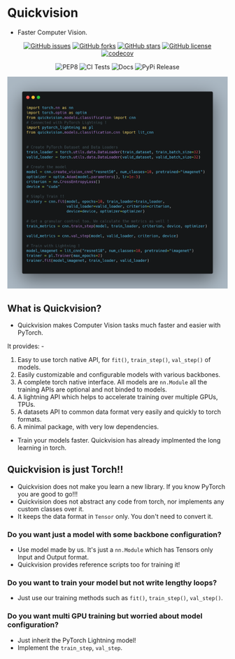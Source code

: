# Quickvision

- Faster Computer Vision.

<div align="center">

[![GitHub issues](https://img.shields.io/github/issues/Quick-AI/quickvision)](https://github.com/Quick-AI/quickvision/issues)
[![GitHub forks](https://img.shields.io/github/forks/Quick-AI/quickvision)](https://github.com/Quick-AI/quickvision/network)
[![GitHub stars](https://img.shields.io/github/stars/Quick-AI/quickvision)](https://github.com/Quick-AI/quickvision/stargazers)
[![GitHub license](https://img.shields.io/github/license/Quick-AI/quickvision)](https://github.com/Quick-AI/quickvision)
[![codecov](https://codecov.io/gh/Quick-AI/quickvision/branch/master/graph/badge.svg?token=VAFPQTQK1I)](https://codecov.io/gh/Quick-AI/quickvision)

![PEP8](https://github.com/Quick-AI/quickvision/workflows/Check%20Code%20formatting/badge.svg)
![CI Tests](https://github.com/Quick-AI/quickvision/workflows/CI%20Tests/badge.svg)
![Docs](https://github.com/Quick-AI/quickvision/workflows/Deploy%20mkdocs/badge.svg)
![PyPi Release](https://github.com/Quick-AI/quickvision/workflows/PyPi%20Release/badge.svg)

</div>

![demo](/assets/demo.png)

## What is Quickvision?

- Quickvision makes Computer Vision tasks much faster and easier with PyTorch.

It provides: -

1. Easy to use torch native API, for `fit()`, `train_step()`, `val_step()` of models.
2. Easily customizable and configurable models with various backbones.
3. A complete torch native interface. All models are `nn.Module` all the training APIs are optional and not binded to models.
4. A lightning API which helps to accelerate training over multiple GPUs, TPUs.
5. A datasets API to common data format very easily and quickly to torch formats.
6. A minimal package, with very low dependencies.

- Train your models faster. Quickvision has already implmented the long learning in torch.

## Quickvision is just Torch!!

- Quickvision does not make you learn a new library. If you know PyTorch you are good to go!!!
- Quickvision does not abstract any code from torch, nor implements any custom classes over it.
- It keeps the data format in `Tensor` only. You don't need to convert it.

### Do you want just a model with some backbone configuration?

- Use model made by us. It's just a `nn.Module` which has Tensors only Input and Output format.
- Quickvision provides reference scripts too for training it!

### Do you want to train your model but not write lengthy loops?

- Just use our training methods such as `fit()`, `train_step()`, `val_step()`.

### Do you want multi GPU training but worried about model configuration?

- Just inherit the PyTorch Lightning model! 
- Implement the `train_step`, `val_step`.
